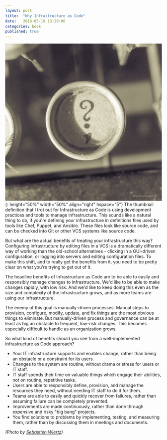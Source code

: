 ```yaml
---
layout: post
title:  "Why Infrastructure as Code"
date:   2016-05-19 13:20:00
categories: book
published: true
---
```


![question mark](/images/question-mark.jpg){: height="50%" width="50%" align="right" hspace="5"}
The thumbnail definition that I trot out for Infrastructure as Code is using development practices and tools to manage infrastructure. This sounds like a natural thing to do, if you're defining your infrastructure in definitions files used by tools like Chef, Puppet, and Ansible. These files look like source code, and can be checked into Git or other VCS systems like source code.

But what are the actual benefits of treating your infrastructure this way? Configuring infrastructure by editing files in a VCS is a dramatically different way of working than the old-school alternatives - clicking in a GUI-driven configuration, or logging into servers and editing configuration files. To make this shift, and to really get the benefits from it, you need to be pretty clear on what you're trying to get out of it.

The headline benefits of Infrastructure as Code are to be able to easily and responsibly manage changes to infrastructure. We'd like to be able to make changes rapidly, with low risk. And we'd like to keep doing this even as the size and complexity of the infrastructure grows, and as more teams are using our infrastructure.

The enemy of this goal is manually-driven processes. Manual steps to provision, configure, modify, update, and fix things are the most obvious things to eliminate. But manually-driven process and governance can be at least as big an obstacle to frequent, low-risk changes. This becomes especially difficult to handle as an organization grows.

So what kind of benefits should you see from a well-implemented Infrastructure as Code approach?

- Your IT infrastructure supports and enables change, rather than being an obstacle or a constraint for its users.
- Changes to the system are routine, without drama or stress for users or IT staff.
- IT staff spends their time on valuable things which engage their abilities, not on routine, repetitive tasks.
- Users are able to responsibly define, provision, and manage the resources they need, without needing IT staff to do it for them.
- Teams are able to easily and quickly recover from failures, rather than assuming failure can be completely prevented.
- Improvements are made continuously, rather than done through expensive and risky "big bang" projects.
- You find solutions to problems by implementing, testing, and measuring them, rather than by discussing them in meetings and documents.

_(Photo by [Sebastien Wiertz](https://www.flickr.com/photos/wiertz))_


